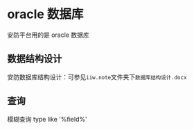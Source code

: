 # oracle 数据库

安防平台用的是 oracle 数据库

## 数据结构设计

安防数据库结构设计：可参见`iiw.note`文件夹下`数据库结构设计.docx`

## 查询

模糊查询 type like '%field%'
